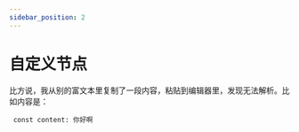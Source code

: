 ```yaml
---
sidebar_position: 2
---
```


# 自定义节点

比方说，我从别的富文本里复制了一段内容，粘贴到编辑器里，发现无法解析。比如内容是：
```
 const content: 你好啊
```